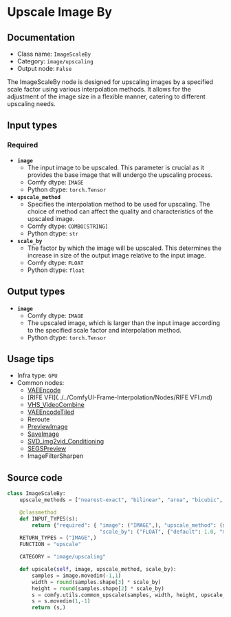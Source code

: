 # Upscale Image By
## Documentation
- Class name: `ImageScaleBy`
- Category: `image/upscaling`
- Output node: `False`

The ImageScaleBy node is designed for upscaling images by a specified scale factor using various interpolation methods. It allows for the adjustment of the image size in a flexible manner, catering to different upscaling needs.
## Input types
### Required
- **`image`**
    - The input image to be upscaled. This parameter is crucial as it provides the base image that will undergo the upscaling process.
    - Comfy dtype: `IMAGE`
    - Python dtype: `torch.Tensor`
- **`upscale_method`**
    - Specifies the interpolation method to be used for upscaling. The choice of method can affect the quality and characteristics of the upscaled image.
    - Comfy dtype: `COMBO[STRING]`
    - Python dtype: `str`
- **`scale_by`**
    - The factor by which the image will be upscaled. This determines the increase in size of the output image relative to the input image.
    - Comfy dtype: `FLOAT`
    - Python dtype: `float`
## Output types
- **`image`**
    - Comfy dtype: `IMAGE`
    - The upscaled image, which is larger than the input image according to the specified scale factor and interpolation method.
    - Python dtype: `torch.Tensor`
## Usage tips
- Infra type: `GPU`
- Common nodes:
    - [VAEEncode](../../Comfy/Nodes/VAEEncode.md)
    - [RIFE VFI](../../ComfyUI-Frame-Interpolation/Nodes/RIFE VFI.md)
    - [VHS_VideoCombine](../../ComfyUI-VideoHelperSuite/Nodes/VHS_VideoCombine.md)
    - [VAEEncodeTiled](../../Comfy/Nodes/VAEEncodeTiled.md)
    - Reroute
    - [PreviewImage](../../Comfy/Nodes/PreviewImage.md)
    - [SaveImage](../../Comfy/Nodes/SaveImage.md)
    - [SVD_img2vid_Conditioning](../../Comfy/Nodes/SVD_img2vid_Conditioning.md)
    - [SEGSPreview](../../ComfyUI-Impact-Pack/Nodes/SEGSPreview.md)
    - ImageFilterSharpen



## Source code
```python
class ImageScaleBy:
    upscale_methods = ["nearest-exact", "bilinear", "area", "bicubic", "lanczos"]

    @classmethod
    def INPUT_TYPES(s):
        return {"required": { "image": ("IMAGE",), "upscale_method": (s.upscale_methods,),
                              "scale_by": ("FLOAT", {"default": 1.0, "min": 0.01, "max": 8.0, "step": 0.01}),}}
    RETURN_TYPES = ("IMAGE",)
    FUNCTION = "upscale"

    CATEGORY = "image/upscaling"

    def upscale(self, image, upscale_method, scale_by):
        samples = image.movedim(-1,1)
        width = round(samples.shape[3] * scale_by)
        height = round(samples.shape[2] * scale_by)
        s = comfy.utils.common_upscale(samples, width, height, upscale_method, "disabled")
        s = s.movedim(1,-1)
        return (s,)

```
